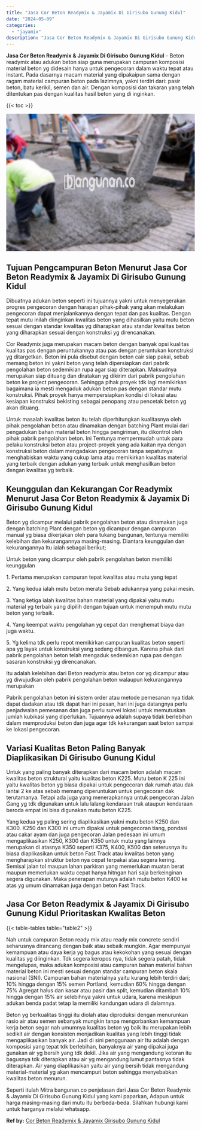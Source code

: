 ```yaml
---
title: "Jasa Cor Beton Readymix & Jayamix Di Girisubo Gunung Kidul"
date: "2024-05-09"
categories: 
  - "jayamix"
description: "Jasa Cor Beton Readymix & Jayamix Di Girisubo Gunung Kidul. Seperti itulah Mitra bangunan.co penjelasan dari Jasa Cor Beton Readymix & Jayamix Di Girisubo Gu..."
---
```


**Jasa Cor Beton Readymix & Jayamix Di Girisubo Gunung Kidul** – Beton readymix atau adukan beton siap guna merupakan campuran komposisi material beton yg didesain hanya untuk pengecoran dalam waktu tepat atau instant. Pada dasarnya macam material yang dipakaipun sama dengan ragam material campuran beton pada lazimnya, yakni terdiri dari: pasir beton, batu kerikil, semen dan air. Dengan komposisi dan takaran yang telah ditentukan pas dengan kualitas hasil beton yang di inginkan.

{{< toc >}}

![Jasa Cor Beton Readymix & Jayamix Di Girisubo Gunung Kidul](/images/jasa-cor-readymix-60.png)

## Tujuan Pengcampuran Beton Menurut Jasa Cor Beton Readymix & Jayamix Di Girisubo Gunung Kidul

Dibuatnya adukan beton seperti ini tujuannya yakni untuk menyegerakan progres pengecoran dengan harapan pihak-pihak yang akan melakukan pengecoran dapat menjalankannya dengan tepat dan pas kualitas. Dengan tepat mutu inilah diinginkan kwalitas beton yang dihasilkan yaitu mutu beton sesuai dengan standar kwalitas yg diharapkan atau standar kwalitas beton yang diharapkan sesuai dengan konstruksi yg direncanakan.

Cor Readymix juga merupakan macam beton dengan banyak opsi kualitas kualitas pas dengan peruntukannya atau pas dengan peruntukan konstruksi yg ditargetkan. Beton ini pula disebut dengan beton cair siap pakai, sebab memang beton ini yakni beton yang telah dipersiapkan dari pabrik pengolahan beton sedemikian rupa agar siap diterapkan. Maksudnya merupakan siap dituang dan diratakan yg dikirim dari pabrik pengolahan beton ke project pengecoran. Sehingga pihak proyek tdk lagi memikirkan bagaimana ia mesti mengaduk adukan beton pas dengan standar mutu konstruksi. Pihak proyek hanya mempersiapkan kondisi di lokasi atau kesiapan konstruksi bekisting sebagai penopang atau pencetak beton yg akan dituang.

Untuk masalah kwalitas beton itu telah diperhitungkan kualitasnya oleh pihak pengolahan beton atau dinamakan dengan batching Plant mulai dari pengadukan bahan material beton hingga pengiriman, itu dikontrol oleh pihak pabrik pengolahan beton. Ini Tentunya mempermudah untuk para pelaku konstruksi beton atau project-proyek yang ada kaitan nya dengan konstruksi beton dalam mengadakan pengecoran tanpa sepatutnya menghabiskan waktu yang cukup lama atau memikirkan kwalitas material yang terbaik dengan adukan yang terbaik untuk menghasilkan beton dengan kwalitas yg terbaik.

## Keunggulan dan Kekurangan Cor Readymix Menurut Jasa Cor Beton Readymix & Jayamix Di Girisubo Gunung Kidul

Beton yg dicampur melalui pabrik pengolahan beton atau dinamakan juga dengan batching Plant dengan beton yg dicampur dengan campuran manual yg biasa dikerjakan oleh para tukang bangunan, tentunya memiliki kelebihan dan kekurangannya masing-masing. Diantara keunggulan dan kekurangannya Itu ialah sebagai berikut;

Untuk beton yang dicampur oleh pabrik pengolahan beton memiliki keunggulan

1\. Pertama merupakan campuran tepat kwalitas atau mutu yang tepat

2\. Yang kedua ialah mutu beton merata Sebab adukannya yang pakai mesin.

3\. Yang ketiga ialah kwalitas bahan material yang dipakai yaitu mutu material yg terbaik yang dipilih dengan tujuan untuk menempuh mutu mutu beton yang terbaik.

4\. Yang keempat waktu pengolahan yg cepat dan menghemat biaya dan juga waktu.

5\. Yg kelima tdk perlu repot memikirkan campuran kualitas beton seperti apa yg layak untuk konstruksi yang sedang dibangun. Karena pihak dari pabrik pengolahan beton telah mengaduk sedemikian rupa pas dengan sasaran konstruksi yg direncanakan.

Itu adalah kelebihan dari Beton readymix atau beton cor yg dicampur atau yg diwujudkan oleh pabrik pengolahan beton walaupun kekurangannya merupakan

Pabrik pengolahan beton ini sistem order atau metode pemesanan nya tidak dapat dadakan atau tdk dapat hari ini pesan, hari ini juga datangnya perlu penjadwalan pemesanan dan juga perlu survei lokasi untuk memutuskan jumlah kubikasi yang diperlukan. Tujuannya adalah supaya tidak berlebihan dalam memproduksi beton dan juga agar tdk kekurangan saat beton sampai ke lokasi pengecoran.

## Variasi Kualitas Beton Paling Banyak Diaplikasikan Di Girisubo Gunung Kidul

Untuk yang paling banyak diterapkan dari macam beton adalah macam kwalitas beton struktural yaitu kualitas beton K225. Mutu beton K 225 ini yaitu kwalitas beton yg biasa dipakai untuk pengecoran dak rumah atau dak lantai 2 ke atas sebab memang diperuntukan untuk pengecoran dak terutamanya. Tetapi ada juga yang menerapkannya untuk pengecoran Jalan Gang yg tdk digunakan untuk lalu lalang kendaraan truk ataupun kendaraan beroda empat ini bisa digunakan mutu beton K225.

Yang kedua yg paling sering diaplikasikan yakni mutu beton K250 dan K300. K250 dan K300 ini umum dipakai untuk pengecoran tiang, pondasi atau cakar ayam dan juga pengecoran Jalan pedesaan ini umum mengaplikasikan K250, K300 dan K350 untuk mutu yang lainnya merupakan di atasnya K350 seperti K375, K400, K500 dan seterusnya itu biasa diaplikasikan untuk beton Fast Track atau kwalitas beton yang mengharapkan struktur beton nya cepat terpakai atau segera kering. Semisal jalan tol maupun lahan parkiran yang memerlukan muatan berat maupun memerlukan waktu cepat hanya hitngan hari saja berkeinginan segera digunakan. Maka penerapan mutunya adalah mutu beton K400 ke atas yg umum dinamakan juga dengan beton Fast Track.

## Jasa Cor Beton Readymix & Jayamix Di Girisubo Gunung Kidul Prioritaskan Kwalitas Beton

{{< table-tables table="table2" >}}

Nah untuk campuran Beton ready mix atau ready mix concrete sendiri seharusnya dirancang dengan baik atau sebaik mungkin. Agar mempunyai kemampuan atau daya kerja yg bagus atau kekokohan yang sesuai dengan kualitas yg diinginkan. Tdk segera keropos nya, tidak segera patah, tidak mengelupas, maka adukan komposisi atau campuran bahan material bahan material beton ini mesti sesuai dengan standar campuran beton skala nasional (SNI). Campuran bahan materialnya yaitu kurang lebih terdiri dari; 10% hingga dengan 15% semen Portland, kemudian 60% hingga dengan 75% Agregat halus dan kasar atau pasir dan split, kemudian ditambah 10% hingga dengan 15% air selebihnya yakni untuk udara, karena meskipun adukan benda padat tetap Ia memiliki kandungan udara di dalamnya.

Beton yg berkualitas tinggi itu diolah atau diproduksi dengan menurunkan rasio air atau semen sebanyak mungkin tanpa mengorbankan kemampuan kerja beton segar nah umumnya kualitas beton yg baik itu merupakan lebih sedikit air dengan konsisten menjadikan kualitas yang lebih tinggi tidak mengaplikasikan banyak air. Jadi di sini penggunaan air Itu adalah dengan komposisi yang tepat tdk berlebihan, banyaknya air yang dipakai juga gunakan air yg bersih yang tdk dekil. Jika air yang mengandung kotoran itu bagusnya tdk diterapkan atau air yg mengandung lumut pantasnya tidak diterapkan. Air yang diaplikasikan yaitu air yang bersih tidak mengandung material-material yg akan mencampuri beton sehingga menyebabkan kwalitas beton menurun.

Seperti itulah Mitra bangunan.co penjelasan dari Jasa Cor Beton Readymix & Jayamix Di Girisubo Gunung Kidul yang kami paparkan, Adapun untuk harga masing-masing dari mutu itu berbeda-beda. Silahkan hubungi kami untuk harganya melalui whatsapp.

**Ref by:** [Cor Beton Readymix & Jayamix Girisubo Gunung Kidul](https://id.wikipedia.org/wiki/Cor)
